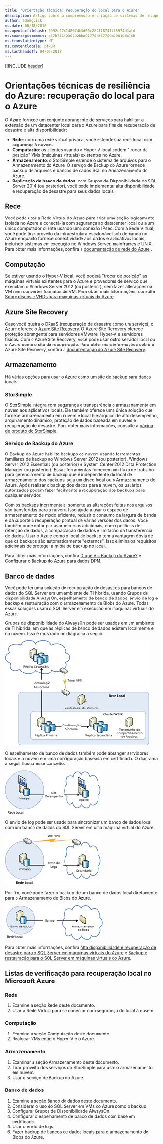 ```yaml
---
title: 'Orientação técnica: recuperação do local para o Azure'
description: Artigo sobre a compreensão e criação de sistemas de recuperação da infraestrutura local para o Azure
author: adamglick
ms.date: 08/18/2016
ms.openlocfilehash: 6992e27d148074b3d60c282318741f45974d1afd
ms.sourcegitcommit: e67b751f230792bba917754d67789a20810dc76b
ms.translationtype: HT
ms.contentlocale: pt-BR
ms.lasthandoff: 04/06/2018
---
```

[!INCLUDE [header](../_includes/header.md)]

# <a name="azure-resiliency-technical-guidance-recovery-from-on-premises-to-azure"></a>Orientações técnicas de resiliência do Azure: recuperação do local para o Azure
O Azure fornece um conjunto abrangente de serviços para habilitar a extensão de um datacenter local para o Azure para fins de recuperação de desastre e alta disponibilidade:

* **Rede**: com uma rede virtual privada, você estende sua rede local com segurança à nuvem.
* **Computação**: os clientes usando o Hyper-V local podem "trocar de posição" VMs (máquinas virtuais) existentes no Azure.
* **Armazenamento**: o StorSimple estende o sistema de arquivos para o Armazenamento do Azure. O serviço de Backup do Azure fornece backup de arquivos e bancos de dados SQL no Armazenamento do Azure.
* **Replicação de banco de dados**: com Grupos de Disponibilidade do SQL Server 2014 (ou posterior), você pode implementar alta disponibilidade e recuperação de desastre para seus dados locais.

## <a name="networking"></a>Rede
Você pode usar a Rede Virtual do Azure para criar uma seção logicamente isolada no Azure e conectá-la com segurança ao datacenter local ou a um único computador cliente usando uma conexão IPsec. Com a Rede Virtual, você pode tirar proveito da infraestrutura escalonável sob demanda no Azure enquanto fornece conectividade aos dados e aplicativos locais, incluindo sistemas em execução no Windows Server, mainframes e UNIX. Para obter mais informações, confira a [documentação de rede do Azure](/azure/virtual-network/virtual-networks-overview/) .

## <a name="compute"></a>Computação
Se estiver usando o Hyper-V local, você poderá "trocar de posição" as máquinas virtuais existentes para o Azure e provedores de serviço que executam o Windows Server 2012 (ou posterior), sem fazer alterações na VM nem converter formatos de VM. Para obter mais informações, consulte [Sobre discos e VHDs para máquinas virtuais do Azure](/azure/virtual-machines/virtual-machines-linux-about-disks-vhds/?toc=%2fazure%2fvirtual-machines%2flinux%2ftoc.json).

## <a name="azure-site-recovery"></a>Azure Site Recovery
Caso você queira o DRaaS (recuperação de desastre como um serviço), o Azure oferece o [Azure Site Recovery](https://azure.microsoft.com/services/site-recovery/). O Azure Site Recovery oferece proteção abrangente para servidores VMware, Hyper-V e servidores físicos. Com o Azure Site Recovery, você pode usar outro servidor local ou o Azure como o site de recuperação. Para obter mais informações sobre o Azure Site Recovery, confira a [documentação do Azure Site Recovery](https://azure.microsoft.com/documentation/services/site-recovery/).

## <a name="storage"></a>Armazenamento
Há várias opções para usar o Azure como um site de backup para dados locais.

### <a name="storsimple"></a>StorSimple
O StorSimple integra com segurança e transparência o armazenamento em nuvem aos aplicativos locais. Ele também oferece uma única solução que fornece armazenamento em nuvem e local hierárquico de alto desempenho, arquivamento dinâmico, proteção de dados baseada em nuvem e recuperação de desastre. Para obter mais informações, consulte a [página de produto do StorSimple](https://azure.microsoft.com/services/storsimple/).

### <a name="azure-backup"></a>Serviço de Backup do Azure
O Backup do Azure habilita backups de nuvem usando ferramentas familiares de backup no Windows Server 2012 (ou posterior), Windows Server 2012 Essentials (ou posterior) e System Center 2012 Data Protection Manager (ou posterior). Essas ferramentas fornecem um fluxo de trabalho para gerenciamento de backup que é independente do local de armazenamento dos backups, seja um disco local ou o Armazenamento do Azure. Após realizar o backup dos dados para a nuvem, os usuários autorizados podem fazer facilmente a recuperação dos backups para qualquer servidor.

Com os backups incrementais, somente as alterações feitas nos arquivos são transferidas para a nuvem. Isso ajuda a usar o espaço de armazenamento de modo eficiente, reduzir o consumo da largura de banda e dá suporte à recuperação pontual de várias versões dos dados. Você também pode optar por usar recursos adicionais, como políticas de retenção de dados, a compactação de dados e limitação da transferência de dados. Usar o Azure como o local de backup tem a vantagem óbvia de que os backups são automaticamente "externos". Isso elimina os requisitos adicionais de proteger a mídia de backup no local.

Para obter mais informações, confira [O que é o Backup do Azure?](/azure/backup/backup-introduction-to-azure-backup/) e [Configurar o Backup do Azure para dados DPM](https://technet.microsoft.com/library/jj728752.aspx).

## <a name="database"></a>Banco de dados
Você pode ter uma solução de recuperação de desastres para bancos de dados do SQL Server em um ambiente de TI híbrida, usando Grupos de disponibilidade AlwaysOn, espelhamento de banco de dados, envio de log e backup e restauração com o armazenamento de Blobs do Azure. Todas essas soluções usam o SQL Server em execução em máquinas virtuais do Azure.

Grupos de disponibilidade do AlwaysOn pode ser usados em um ambiente de TI híbrida, em que as réplicas de banco de dados existem localmente e na nuvem. Isso é mostrado no diagrama a seguir.

![Grupos de disponibilidade AlwaysOn do SQL Server em uma arquitetura de nuvem híbrida](./images/technical-guidance-recovery-on-premises-azure/SQL_Server_Disaster_Recovery-3.png)

O espelhamento de banco de dados também pode abranger servidores locais e a nuvem em uma configuração baseada em certificado. O diagrama a seguir ilustra esse conceito.

![Espelhamento de banco de dados do SQL Server em uma arquitetura de nuvem híbrida](./images/technical-guidance-recovery-on-premises-azure/SQL_Server_Disaster_Recovery-4.png)

O envio de log pode ser usado para sincronizar um banco de dados local com um banco de dados do SQL Server em uma máquina virtual do Azure.

![Envio de logs do SQL Server em uma arquitetura de nuvem híbrida](./images/technical-guidance-recovery-on-premises-azure/SQL_Server_Disaster_Recovery-5.png)

Por fim, você pode fazer o backup de um banco de dados local diretamente para o Armazenamento de Blobs do Azure.

![Fazer backup do SQL Server para o armazenamento de Blobs do Azure em uma arquitetura de nuvem híbrida](./images/technical-guidance-recovery-on-premises-azure/SQL_Server_Disaster_Recovery-6.png)

Para obter mais informações, confira [Alta disponibilidade e recuperação de desastre para o SQL Server em máquinas virtuais do Azure](/azure/virtual-machines/windows/sql/virtual-machines-windows-sql-high-availability-dr/) e [Backup e restauração para o SQL Server em máquinas virtuais do Azure](/azure/virtual-machines/windows/sql/virtual-machines-windows-sql-backup-recovery/).

## <a name="checklists-for-on-premises-recovery-in-microsoft-azure"></a>Listas de verificação para recuperação local no Microsoft Azure
### <a name="networking"></a>Rede
1. Examine a seção Rede deste documento.
2. Usar a Rede Virtual para se conectar com segurança do local à nuvem.

### <a name="compute"></a>Computação
1. Examine a seção Computação deste documento.
2. Realocar VMs entre o Hyper-V e o Azure.

### <a name="storage"></a>Armazenamento
1. Examinar a seção Armazenamento deste documento.
2. Tirar proveito dos serviços do StorSimple para usar o armazenamento em nuvem.
3. Usar o serviço de Backup do Azure.

### <a name="database"></a>Banco de dados
1. Examine a seção Banco de dados deste documento.
2. Considerar o uso do SQL Server em VMs do Azure como o backup.
3. Configurar Grupos de Disponibilidade AlwaysOn.
4. Configurar o espelhamento de banco de dados com base em certificado.
5. Usar o envio de logs.
6. Fazer backup de bancos de dados locais para o armazenamento de Blobs do Azure.


